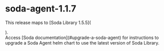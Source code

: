 # soda-agent-1.1.7

This release maps to \[Soda Library 1.5.5]\(

).\
Access \[Soda documentation]\(#upgrade-a-soda-agent) for instructions to upgrade a Soda Agent helm chart to use the latest version of Soda Library.
